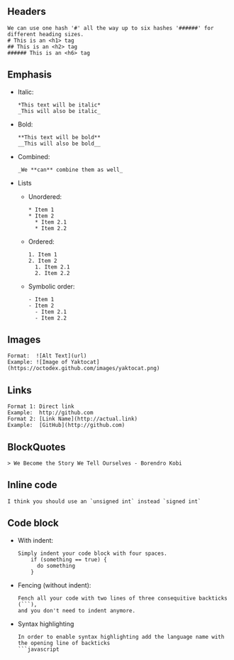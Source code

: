 ## Headers
  ```
  We can use one hash '#' all the way up to six hashes '######' for different heading sizes.
  # This is an <h1> tag
  ## This is an <h2> tag
  ###### This is an <h6> tag
  ```

## Emphasis
- Italic:
  ```  
  *This text will be italic*
  _This will also be italic_
  ```
- Bold:
  ```
  **This text will be bold**
  __This will also be bold__    
  ```
- Combined:
  ```
  _We **can** combine them as well_
  ```

- Lists
  - Unordered:
    ```
    * Item 1
    * Item 2
      * Item 2.1
      * Item 2.2
    ```
  - Ordered:
    ```
    1. Item 1
    2. Item 2
      1. Item 2.1
      2. Item 2.2
    ```
  - Symbolic order:
    ```
    - Item 1
    - Item 2
      - Item 2.1
      - Item 2.2
    ```

## Images
  ```
  Format:  ![Alt Text](url)
  Example: ![Image of Yaktocat](https://octodex.github.com/images/yaktocat.png)
  ```
    
## Links
  ```
  Format 1: Direct link
  Example:  http://github.com
  Format 2: [Link Name](http://actual.link)
  Example:  [GitHub](http://github.com)
  ```

## BlockQuotes
  ```
  > We Become the Story We Tell Ourselves - Borendro Kobi
  ```

## Inline code
  ```
  I think you should use an `unsigned int` instead `signed int`
  ```

## Code block
- With indent:
  ```
  Simply indent your code block with four spaces.
      if (something == true) {
        do something
      }
  ```
- Fencing (without indent):
  ```
  Fench all your code with two lines of three consequitive backticks (```), 
  and you don't need to indent anymore.
  ```
  
- Syntax highlighting
  ```
  In order to enable syntax highlighting add the language name with the opening line of backticks
  ```javascript
  ```
